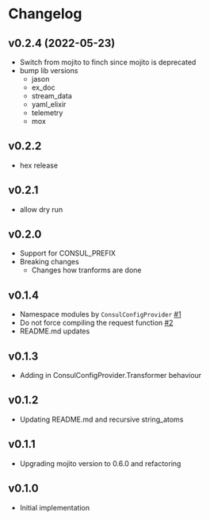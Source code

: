 # Changelog

## v0.2.4 (2022-05-23)

- Switch from mojito to finch since mojito is deprecated
- bump lib versions
  - jason
  - ex_doc
  - stream_data
  - yaml_elixir
  - telemetry
  - mox

## v0.2.2

- hex release

## v0.2.1

- allow dry run

## v0.2.0

- Support for CONSUL_PREFIX
- Breaking changes
  - Changes how tranforms are done  

## v0.1.4

- Namespace modules by `ConsulConfigProvider` [#1](https://github.com/blueshift-labs/consul_config_provider/pull/1)
- Do not force compiling the request function [#2](https://github.com/blueshift-labs/consul_config_provider/pull/2)
- README.md updates

## v0.1.3

- Adding in ConsulConfigProvider.Transformer behaviour

## v0.1.2

- Updating README.md and recursive string_atoms

## v0.1.1

- Upgrading mojito version to 0.6.0 and refactoring

## v0.1.0

- Initial implementation
